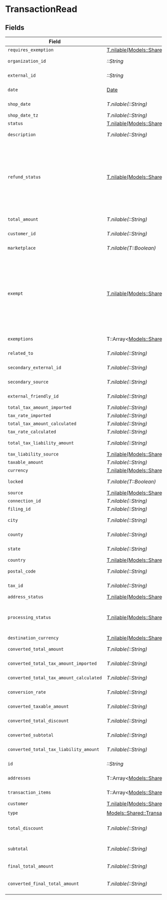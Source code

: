 # TransactionRead


## Fields

| Field                                                                                                                                                                                                             | Type                                                                                                                                                                                                              | Required                                                                                                                                                                                                          | Description                                                                                                                                                                                                       |
| ----------------------------------------------------------------------------------------------------------------------------------------------------------------------------------------------------------------- | ----------------------------------------------------------------------------------------------------------------------------------------------------------------------------------------------------------------- | ----------------------------------------------------------------------------------------------------------------------------------------------------------------------------------------------------------------- | ----------------------------------------------------------------------------------------------------------------------------------------------------------------------------------------------------------------- |
| `requires_exemption`                                                                                                                                                                                              | [T.nilable(Models::Shared::ExemptionRequired)](../../models/shared/exemptionrequired.md)                                                                                                                          | :heavy_minus_sign:                                                                                                                                                                                                | N/A                                                                                                                                                                                                               |
| `organization_id`                                                                                                                                                                                                 | *::String*                                                                                                                                                                                                        | :heavy_check_mark:                                                                                                                                                                                                | Unique identifier of the organization.                                                                                                                                                                            |
| `external_id`                                                                                                                                                                                                     | *::String*                                                                                                                                                                                                        | :heavy_check_mark:                                                                                                                                                                                                | External identifier of the transaction.                                                                                                                                                                           |
| `date`                                                                                                                                                                                                            | [Date](https://ruby-doc.org/stdlib-2.6.1/libdoc/date/rdoc/Date.html)                                                                                                                                              | :heavy_check_mark:                                                                                                                                                                                                | Transaction date and time                                                                                                                                                                                         |
| `shop_date`                                                                                                                                                                                                       | *T.nilable(::String)*                                                                                                                                                                                             | :heavy_minus_sign:                                                                                                                                                                                                | Transaction date in the shop's local timezone                                                                                                                                                                     |
| `shop_date_tz`                                                                                                                                                                                                    | *T.nilable(::String)*                                                                                                                                                                                             | :heavy_minus_sign:                                                                                                                                                                                                | Timezone of the shop                                                                                                                                                                                              |
| `status`                                                                                                                                                                                                          | [T.nilable(Models::Shared::TransactionStatusEnum)](../../models/shared/transactionstatusenum.md)                                                                                                                  | :heavy_minus_sign:                                                                                                                                                                                                | N/A                                                                                                                                                                                                               |
| `description`                                                                                                                                                                                                     | *T.nilable(::String)*                                                                                                                                                                                             | :heavy_minus_sign:                                                                                                                                                                                                | Description of the transaction.                                                                                                                                                                                   |
| `refund_status`                                                                                                                                                                                                   | [T.nilable(Models::Shared::TransactionRefundStatus)](../../models/shared/transactionrefundstatus.md)                                                                                                              | :heavy_minus_sign:                                                                                                                                                                                                | Shopify has 2 order statuses for refund case: refunded and partially_refunded<br/>If the given order has different status from these 2, we will set the<br/>transaction's refund_status to PARTIALLY_REFUNDED by default. |
| `total_amount`                                                                                                                                                                                                    | *T.nilable(::String)*                                                                                                                                                                                             | :heavy_minus_sign:                                                                                                                                                                                                | Total amount of the transaction.                                                                                                                                                                                  |
| `customer_id`                                                                                                                                                                                                     | *T.nilable(::String)*                                                                                                                                                                                             | :heavy_minus_sign:                                                                                                                                                                                                | Unique identifier of the customer.                                                                                                                                                                                |
| `marketplace`                                                                                                                                                                                                     | *T.nilable(T::Boolean)*                                                                                                                                                                                           | :heavy_minus_sign:                                                                                                                                                                                                | Indicates if transaction is marketplace-based.                                                                                                                                                                    |
| `exempt`                                                                                                                                                                                                          | [T.nilable(Models::Shared::TransactionExemptStatusEnum)](../../models/shared/transactionexemptstatusenum.md)                                                                                                      | :heavy_minus_sign:                                                                                                                                                                                                | Based on transaction item exempt status.<br/>NOT EXEMPT: None of the items are NOT EXEMPT<br/>PARTIALLY EXEMPT: At least some of the items are NOT EXEMPT<br/>FULLY_EXEMPT: All items sold in the transaction are EXEMPT |
| `exemptions`                                                                                                                                                                                                      | T::Array<[Models::Shared::Exemption](../../models/shared/exemption.md)>                                                                                                                                           | :heavy_minus_sign:                                                                                                                                                                                                | List of exemptions applied (if any).                                                                                                                                                                              |
| `related_to`                                                                                                                                                                                                      | *T.nilable(::String)*                                                                                                                                                                                             | :heavy_minus_sign:                                                                                                                                                                                                | Related transaction identifier.                                                                                                                                                                                   |
| `secondary_external_id`                                                                                                                                                                                           | *T.nilable(::String)*                                                                                                                                                                                             | :heavy_minus_sign:                                                                                                                                                                                                | Secondary External Identifier.                                                                                                                                                                                    |
| `secondary_source`                                                                                                                                                                                                | *T.nilable(::String)*                                                                                                                                                                                             | :heavy_minus_sign:                                                                                                                                                                                                | Secondary source information                                                                                                                                                                                      |
| `external_friendly_id`                                                                                                                                                                                            | *T.nilable(::String)*                                                                                                                                                                                             | :heavy_minus_sign:                                                                                                                                                                                                | Friendly identifier of the original item.                                                                                                                                                                         |
| `total_tax_amount_imported`                                                                                                                                                                                       | *T.nilable(::String)*                                                                                                                                                                                             | :heavy_minus_sign:                                                                                                                                                                                                | Imported tax amount.                                                                                                                                                                                              |
| `tax_rate_imported`                                                                                                                                                                                               | *T.nilable(::String)*                                                                                                                                                                                             | :heavy_minus_sign:                                                                                                                                                                                                | Imported tax rate.                                                                                                                                                                                                |
| `total_tax_amount_calculated`                                                                                                                                                                                     | *T.nilable(::String)*                                                                                                                                                                                             | :heavy_minus_sign:                                                                                                                                                                                                | Calculated tax amount.                                                                                                                                                                                            |
| `tax_rate_calculated`                                                                                                                                                                                             | *T.nilable(::String)*                                                                                                                                                                                             | :heavy_minus_sign:                                                                                                                                                                                                | Calculated tax rate.                                                                                                                                                                                              |
| `total_tax_liability_amount`                                                                                                                                                                                      | *T.nilable(::String)*                                                                                                                                                                                             | :heavy_minus_sign:                                                                                                                                                                                                | Total tax liability amount.                                                                                                                                                                                       |
| `tax_liability_source`                                                                                                                                                                                            | [T.nilable(Models::Shared::TaxLiabilitySourceEnum)](../../models/shared/taxliabilitysourceenum.md)                                                                                                                | :heavy_minus_sign:                                                                                                                                                                                                | N/A                                                                                                                                                                                                               |
| `taxable_amount`                                                                                                                                                                                                  | *T.nilable(::String)*                                                                                                                                                                                             | :heavy_minus_sign:                                                                                                                                                                                                | Taxable amount.                                                                                                                                                                                                   |
| `currency`                                                                                                                                                                                                        | [T.nilable(Models::Shared::CurrencyEnum)](../../models/shared/currencyenum.md)                                                                                                                                    | :heavy_minus_sign:                                                                                                                                                                                                | N/A                                                                                                                                                                                                               |
| `locked`                                                                                                                                                                                                          | *T.nilable(T::Boolean)*                                                                                                                                                                                           | :heavy_minus_sign:                                                                                                                                                                                                | Transaction lock status.                                                                                                                                                                                          |
| `source`                                                                                                                                                                                                          | [T.nilable(Models::Shared::SourceEnum)](../../models/shared/sourceenum.md)                                                                                                                                        | :heavy_minus_sign:                                                                                                                                                                                                | N/A                                                                                                                                                                                                               |
| `connection_id`                                                                                                                                                                                                   | *T.nilable(::String)*                                                                                                                                                                                             | :heavy_minus_sign:                                                                                                                                                                                                | Connection Identifier                                                                                                                                                                                             |
| `filing_id`                                                                                                                                                                                                       | *T.nilable(::String)*                                                                                                                                                                                             | :heavy_minus_sign:                                                                                                                                                                                                | Filing identifier.                                                                                                                                                                                                |
| `city`                                                                                                                                                                                                            | *T.nilable(::String)*                                                                                                                                                                                             | :heavy_minus_sign:                                                                                                                                                                                                | City of the transaction address.                                                                                                                                                                                  |
| `county`                                                                                                                                                                                                          | *T.nilable(::String)*                                                                                                                                                                                             | :heavy_minus_sign:                                                                                                                                                                                                | County of the transaction address.                                                                                                                                                                                |
| `state`                                                                                                                                                                                                           | *T.nilable(::String)*                                                                                                                                                                                             | :heavy_minus_sign:                                                                                                                                                                                                | State of the transaction address.                                                                                                                                                                                 |
| `country`                                                                                                                                                                                                         | [T.nilable(Models::Shared::CountryCodeEnum)](../../models/shared/countrycodeenum.md)                                                                                                                              | :heavy_minus_sign:                                                                                                                                                                                                | N/A                                                                                                                                                                                                               |
| `postal_code`                                                                                                                                                                                                     | *T.nilable(::String)*                                                                                                                                                                                             | :heavy_minus_sign:                                                                                                                                                                                                | Postal code of the transaction.                                                                                                                                                                                   |
| `tax_id`                                                                                                                                                                                                          | *T.nilable(::String)*                                                                                                                                                                                             | :heavy_minus_sign:                                                                                                                                                                                                | Tax ID associated with the transaction                                                                                                                                                                            |
| `address_status`                                                                                                                                                                                                  | [T.nilable(Models::Shared::AddressStatus)](../../models/shared/addressstatus.md)                                                                                                                                  | :heavy_minus_sign:                                                                                                                                                                                                | N/A                                                                                                                                                                                                               |
| `processing_status`                                                                                                                                                                                               | [T.nilable(Models::Shared::ProcessingStatusEnum)](../../models/shared/processingstatusenum.md)                                                                                                                    | :heavy_minus_sign:                                                                                                                                                                                                | Our transaction state, used to determine when/if a transaction needs additional<br/>processing.                                                                                                                   |
| `destination_currency`                                                                                                                                                                                            | [T.nilable(Models::Shared::CurrencyEnum)](../../models/shared/currencyenum.md)                                                                                                                                    | :heavy_minus_sign:                                                                                                                                                                                                | N/A                                                                                                                                                                                                               |
| `converted_total_amount`                                                                                                                                                                                          | *T.nilable(::String)*                                                                                                                                                                                             | :heavy_minus_sign:                                                                                                                                                                                                | Converted total amount.                                                                                                                                                                                           |
| `converted_total_tax_amount_imported`                                                                                                                                                                             | *T.nilable(::String)*                                                                                                                                                                                             | :heavy_minus_sign:                                                                                                                                                                                                | Converted imported tax amount.                                                                                                                                                                                    |
| `converted_total_tax_amount_calculated`                                                                                                                                                                           | *T.nilable(::String)*                                                                                                                                                                                             | :heavy_minus_sign:                                                                                                                                                                                                | Converted calculated tax amount.                                                                                                                                                                                  |
| `conversion_rate`                                                                                                                                                                                                 | *T.nilable(::String)*                                                                                                                                                                                             | :heavy_minus_sign:                                                                                                                                                                                                | Currency conversion rate.                                                                                                                                                                                         |
| `converted_taxable_amount`                                                                                                                                                                                        | *T.nilable(::String)*                                                                                                                                                                                             | :heavy_minus_sign:                                                                                                                                                                                                | Converted taxable amount.                                                                                                                                                                                         |
| `converted_total_discount`                                                                                                                                                                                        | *T.nilable(::String)*                                                                                                                                                                                             | :heavy_minus_sign:                                                                                                                                                                                                | Converted total discount amount.                                                                                                                                                                                  |
| `converted_subtotal`                                                                                                                                                                                              | *T.nilable(::String)*                                                                                                                                                                                             | :heavy_minus_sign:                                                                                                                                                                                                | Converted subtotal amount.                                                                                                                                                                                        |
| `converted_total_tax_liability_amount`                                                                                                                                                                            | *T.nilable(::String)*                                                                                                                                                                                             | :heavy_minus_sign:                                                                                                                                                                                                | Converted total tax liability amount.                                                                                                                                                                             |
| `id`                                                                                                                                                                                                              | *::String*                                                                                                                                                                                                        | :heavy_check_mark:                                                                                                                                                                                                | The unique transaction identifier.                                                                                                                                                                                |
| `addresses`                                                                                                                                                                                                       | T::Array<[Models::Shared::TransactionAddressReadOutput](../../models/shared/transactionaddressreadoutput.md)>                                                                                                     | :heavy_check_mark:                                                                                                                                                                                                | List of addresses associated.                                                                                                                                                                                     |
| `transaction_items`                                                                                                                                                                                               | T::Array<[Models::Shared::TransactionItemRead](../../models/shared/transactionitemread.md)>                                                                                                                       | :heavy_check_mark:                                                                                                                                                                                                | List of items in the transaction.                                                                                                                                                                                 |
| `customer`                                                                                                                                                                                                        | [T.nilable(Models::Shared::CustomerRead)](../../models/shared/customerread.md)                                                                                                                                    | :heavy_minus_sign:                                                                                                                                                                                                | N/A                                                                                                                                                                                                               |
| `type`                                                                                                                                                                                                            | [Models::Shared::TransactionTypeEnum](../../models/shared/transactiontypeenum.md)                                                                                                                                 | :heavy_check_mark:                                                                                                                                                                                                | N/A                                                                                                                                                                                                               |
| `total_discount`                                                                                                                                                                                                  | *T.nilable(::String)*                                                                                                                                                                                             | :heavy_minus_sign:                                                                                                                                                                                                | Total amount of all discounts applied to the transaction.                                                                                                                                                         |
| `subtotal`                                                                                                                                                                                                        | *T.nilable(::String)*                                                                                                                                                                                             | :heavy_minus_sign:                                                                                                                                                                                                | Subtotal amount before any discounts are applied.                                                                                                                                                                 |
| `final_total_amount`                                                                                                                                                                                              | *T.nilable(::String)*                                                                                                                                                                                             | :heavy_minus_sign:                                                                                                                                                                                                | Final total amount including tax liability.                                                                                                                                                                       |
| `converted_final_total_amount`                                                                                                                                                                                    | *T.nilable(::String)*                                                                                                                                                                                             | :heavy_minus_sign:                                                                                                                                                                                                | Converted final total amount including tax liability.                                                                                                                                                             |